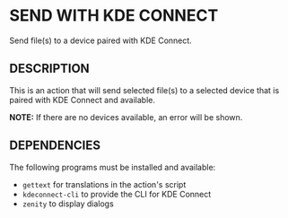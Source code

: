 SEND WITH KDE CONNECT
=====================

Send file(s) to a device paired with KDE Connect.

DESCRIPTION
-----------

This is an action that will send selected file(s) to a selected device that is
paired with KDE Connect and available.

__NOTE:__ If there are no devices available, an error will be shown.

DEPENDENCIES
------------

The following programs must be installed and available:

* `gettext` for translations in the action's script
* `kdeconnect-cli` to provide the CLI for KDE Connect
* `zenity` to display dialogs
